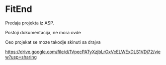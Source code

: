 # FitEnd
Predaja projekta iz ASP.

Postoji dokumentacija, ne mora ovde

Ceo projekat se moze takodje skinuti sa drajva 

https://drive.google.com/file/d/1VpecPATyXzjbLrOxVcELWExDLS1VDj72/view?usp=sharing
